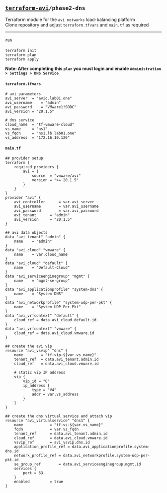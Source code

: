 ## [`terraform-avi`](../README.md)`/phase2-dns`
Terraform module for the `avi networks` load-balancing platform  
Clone repository and adjust `terraform.tfvars` and `main.tf` as required  

---

#### `run`
```
terraform init
terraform plan
terraform apply
```

**Note: After completing this `plan` you must login and enable `Administration > Settings > DNS Service`**

#### `terraform.tfvars`
```
# avi parameters
avi_server	= "avic.lab01.one"
avi_username	= "admin"
avi_password	= "VMware1!SDDC"
avi_version	= "20.1.5"

# dns service
cloud_name	= "tf-vmware-cloud"
vs_name		= "ns1"
vs_fqdn		= "ns1.lb.lab01.one"
vs_address	= "172.16.10.120"
```

#### `main.tf`
```
## provider setup
terraform {                                                                        
	required_providers {
		avi	= {
			source  = "vmware/avi"
			version = ">= 20.1.5"
		}
	}
}
provider "avi" {
	avi_controller		= var.avi_server
	avi_username		= var.avi_username
	avi_password		= var.avi_password
	avi_tenant		= "admin"
	avi_version		= "20.1.5"
}

## avi data objects
data "avi_tenant" "admin" {
	name	= "admin"
}
data "avi_cloud" "vmware" {
	name	= var.cloud_name
}
data "avi_cloud" "default" {
	name	= "Default-Cloud"
}
data "avi_serviceenginegroup" "mgmt" {
	name	= "mgmt-se-group"
}
data "avi_applicationprofile" "system-dns" {
	name	= "System-DNS"
}
data "avi_networkprofile" "system-udp-per-pkt" {
	name	= "System-UDP-Per-Pkt"
}
data "avi_vrfcontext" "default" {
	cloud_ref = data.avi_cloud.default.id
}
data "avi_vrfcontext" "vmware" {
	cloud_ref = data.avi_cloud.vmware.id
}

## create the avi vip
resource "avi_vsvip" "dns" {
	name		= "tf-vip-${var.vs_name}"
	tenant_ref	= data.avi_tenant.admin.id
	cloud_ref	= data.avi_cloud.vmware.id

	# static vip IP address
	vip {
		vip_id = "0"
		ip_address {
			type = "V4"
			addr = var.vs_address
		}
	}
}

## create the dns virtual service and attach vip
resource "avi_virtualservice" "dns1" {
	name			= "tf-vs-${var.vs_name}"
	fqdn			= var.vs_fqdn
	tenant_ref		= data.avi_tenant.admin.id
	cloud_ref		= data.avi_cloud.vmware.id
	vsvip_ref		= avi_vsvip.dns.id
	application_profile_ref	= data.avi_applicationprofile.system-dns.id
	network_profile_ref	= data.avi_networkprofile.system-udp-per-pkt.id
	se_group_ref		= data.avi_serviceenginegroup.mgmt.id
	services {
		port = 53
	}
	enabled			= true
}
```
